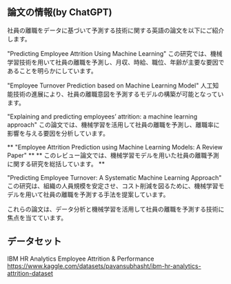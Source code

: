## 論文の情報(by ChatGPT)

社員の離職をデータに基づいて予測する技術に関する英語の論文を以下にご紹介します。

"Predicting Employee Attrition Using Machine Learning"
この研究では、機械学習技術を用いて社員の離職を予測し、月収、時給、職位、年齢が主要な要因であることを明らかにしています。 


"Employee Turnover Prediction based on Machine Learning Model"
人工知能技術の進展により、社員の離職意図を予測するモデルの構築が可能となっています。 


"Explaining and predicting employees’ attrition: a machine learning approach"
この論文では、機械学習を活用して社員の離職を予測し、離職率に影響を与える要因を分析しています。 


** "Employee Attrition Prediction using Machine Learning Models: A Review Paper" **
** このレビュー論文では、機械学習モデルを用いた社員の離職予測に関する研究を総括しています。 **


"Predicting Employee Turnover: A Systematic Machine Learning Approach"
この研究は、組織の人員規模を安定させ、コスト削減を図るために、機械学習モデルを用いて社員の離職を予測する手法を提案しています。 


これらの論文は、データ分析と機械学習を活用して社員の離職を予測する技術に焦点を当てています。

## データセット

IBM HR Analytics Employee Attrition & Performance
https://www.kaggle.com/datasets/pavansubhasht/ibm-hr-analytics-attrition-dataset
